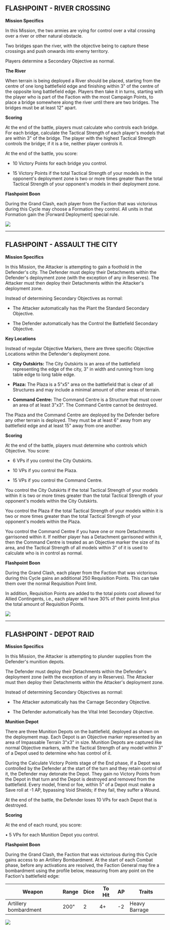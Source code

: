 ## FLASHPOINT - RIVER CROSSING

**Mission Specifics**

In this Mission, the two armies are vying for control over a vital crossing over a river or other natural obstacle.

Two bridges span the river, with the objective being to capture these crossings and push onwards into enemy territory.

Players determine a Secondary Objective as normal.

**The River**

When terrain is being deployed a River should be placed, starting from the centre of one long battlefield edge and finishing within 3" of the centre of the opposite long battlefield edge. Players then take it in turns, starting with the player who is part of the Faction with the most Campaign Points, to place a bridge somewhere along the river until there are two bridges. The bridges must be at least 12" apart.

**Scoring**

At the end of the battle, players must calculate who controls each bridge. For each bridge, calculate the Tactical Strength of each player's models that are within 3" of the bridge. The player with the highest Tactical Strength controls the bridge; if it is a tie, neither player controls it.

At the end of the battle, you score:

- 10 Victory Points for each bridge you control.

- 15 Victory Points if the total Tactical Strength of your models in the opponent's deployment zone is two or more times greater than the total Tactical Strength of your opponent's models in their deployment zone.

**Flashpoint Boon**

During the Grand Clash, each player from the Faction that was victorious during this Cycle may choose a Formation they control. All units in that Formation gain the [Forward Deployment] special rule.

![](../media/legions_imperialis_campaigns/river_crossing.jpg)

---

## FLASHPOINT - ASSAULT THE CITY

**Mission Specifics**

In this Mission, the Attacker is attempting to gain a foothold in the Defender's city. The Defender must deploy their Detachments within the Defender's deployment zone (with the exception of any in Reserves). The Attacker must then deploy their Detachments within the Attacker's deployment zone.

Instead of determining Secondary Objectives as normal:

- The Attacker automatically has the Plant the Standard Secondary Objective.

- The Defender automatically has the Control the Battlefield Secondary Objective.

**Key Locations**

Instead of regular Objective Markers, there are three specific Objective Locations within the Defender's deployment zone.

- **City Outskirts:** The City Outskirts is an area of the battlefield representing the edge of the city, 3" in width and running from long table edge to long table edge.

- **Plaza:** The Plaza is a 5"x5" area on the battlefield that is clear of all Structures and may include a minimal amount of other areas of terrain.

- **Command Centre:** The Command Centre is a Structure that must cover an area of at least 3"x3". The Command Centre cannot be destroyed.

The Plaza and the Command Centre are deployed by the Defender before any other terrain is deployed. They must be at least 6" away from any battlefield edge and at least 15" away from one another.

**Scoring**

At the end of the battle, players must determine who controls which Objective. You score:

- 6 VPs if you control the  City Outskirts.

- 10 VPs if you control the Plaza.

- 15 VPs if you control the Command Centre.

You control the City Outskirts if the total Tactical Strength of your models within it is two or more times greater than the total Tactical Strength of your opponent's models within the City Outskirts.

You control the Plaza if the total Tactical Strength of your models within it is two or more times greater than the total Tactical Strength of your opponent's models within the Plaza.

You control the Command Centre if you have one or more Detachments garrisoned within it. If neither player has a Detachment garrisoned within it, then the Command Centre is treated as an Objective marker the size of its area, and the Tactical Strength of all models within 3" of it is used to calculate who is in control as normal.

**Flashpoint Boon**

During the Grand Clash, each player from the Faction that was victorious during this Cycle gains an additional 250 Requisition Points. This can take them over the normal Requisition Point limit.

In addition, Requisition Points are added to the total points cost allowed for Allied Contingents, i.e., each player will have 30% of their points limit plus the total amount of Requisition Points.

![](../media/legions_imperialis_campaigns/assault_the_city.jpg)

---

## FLASHPOINT - DEPOT RAID

**Mission Specifics**

In this Mission, the Attacker is attempting to plunder supplies from the Defender's munition depots.

The Defender must deploy their Detachments within the Defender's deployment zone (with the exception of any in Reserves). The Attacker must then deploy their Detachments within the Attacker's deployment zone.


Instead of determining Secondary Objectives as normal:

- The Attacker automatically has the Carnage Secondary Objective.

- The Defender automatically has the Vital Intel Secondary Objective.


**Munition Depot**

There are three Munition Depots on the battlefield, deployed as shown on the deployment map. Each Depot is an Objective marker represented by an area of Impassable Terrain 3"x3" in size. Munition Depots are captured like normal Objective markers, with the Tactical Strength of any model within 3" of a Depot used to determine who has control of it.

During the Calculate Victory Points stage of the End phase, if a Depot was controlled by the Defender at the start of the turn and they retain control of it, the Defender may detonate the Depot. They gain no Victory Points from the Depot in that turn and the Depot is destroyed and removed from the battlefield. Every model, friend or foe, within 5" of a Depot must make a Save roll at -1 AP, bypassing Void Shields; if they fail, they suffer a Wound.

At the end of the battle, the Defender loses 10 VPs for each Depot that is destroyed.

**Scoring**

At the end of each round, you score:

• 5 VPs for each Munition Depot you control.

**Flashpoint Boon**

During the Grand Clash, the Faction that was victorious during this Cycle gains access to an Artillery Bombardment. At the start of each Combat phase, before any activations are resolved, the Faction General may fire a bombardment using the profile below, measuring from any point on the Faction's battlefield edge:

| Weapon               | Range | Dice | To Hit | AP  | Traits         |
|-----------------------|-------|------|--------|-----|----------------|
| Artillery bombardment | 200"  | 2    | 4+     | -2  | Heavy Barrage  |

![](../media/legions_imperialis_campaigns/depot_raid.jpg)
